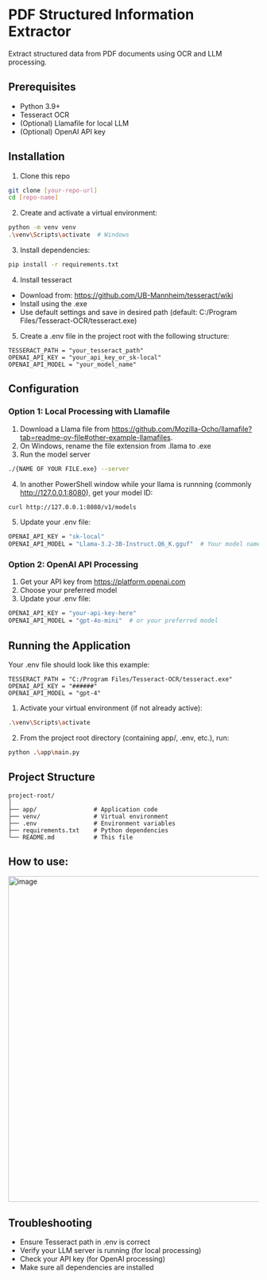 # PDF Structured Information Extractor

Extract structured data from PDF documents using OCR and LLM processing.

## Prerequisites
- Python 3.9+
- Tesseract OCR
- (Optional) Llamafile for local LLM
- (Optional) OpenAI API key

## Installation
1. Clone this repo
```bash
git clone [your-repo-url]
cd [repo-name]
```
2. Create and activate a virtual environment:
```bash
python -m venv venv
.\venv\Scripts\activate  # Windows
```
3. Install dependencies:
```bash
pip install -r requirements.txt
```
4. Install tesseract
- Download from: https://github.com/UB-Mannheim/tesseract/wiki
- Install using the .exe
- Use default settings and save in desired path (default: C:/Program Files/Tesseract-OCR/tesseract.exe)

5. Create a .env file in the project root with the following structure:
```text
TESSERACT_PATH = "your_tesseract_path"
OPENAI_API_KEY = "your_api_key_or_sk-local"
OPENAI_API_MODEL = "your_model_name"
```

## Configuration

### Option 1: Local Processing with Llamafile
1. Download a Llama file from https://github.com/Mozilla-Ocho/llamafile?tab=readme-ov-file#other-example-llamafiles.
2. On Windows, rename the file extension from .llama to .exe
3. Run the model server 
```bash
./{NAME OF YOUR FILE.exe} --server
```
4. In another PowerShell window while your llama is runnning (commonly http://127.0.0.1:8080), get your model ID:
```bash
curl http://127.0.0.1:8080/v1/models
```
5. Update your .env file:
```bash
OPENAI_API_KEY = "sk-local"
OPENAI_API_MODEL = "Llama-3.2-3B-Instruct.Q6_K.gguf"  # Your model name from curl
```

### Option 2: OpenAI API Processing
1. Get your API key from https://platform.openai.com
2. Choose your preferred model
3. Update your .env file:
```bash
OPENAI_API_KEY = "your-api-key-here"
OPENAI_API_MODEL = "gpt-4o-mini"  # or your preferred model
```

## Running the Application
Your .env file should look like this example:
```
TESSERACT_PATH = "C:/Program Files/Tesseract-OCR/tesseract.exe"
OPENAI_API_KEY = "######"
OPENAI_API_MODEL = "gpt-4"
```

1. Activate your virtual environment (if not already active):
```bash
.\venv\Scripts\activate
```
2. From the project root directory (containing app/, .env, etc.), run:
```bash
python .\app\main.py
```

## Project Structure
```text
project-root/
│
├── app/                # Application code
├── venv/               # Virtual environment
├── .env                # Environment variables
├── requirements.txt    # Python dependencies
└── README.md           # This file
```

## How to use:
<img width="1117" height="655" alt="image" src="https://github.com/user-attachments/assets/571da283-9f7d-4412-8e11-a65910f4f5ee" />


## Troubleshooting
- Ensure Tesseract path in .env is correct
- Verify your LLM server is running (for local processing)
- Check your API key (for OpenAI processing)
- Make sure all dependencies are installed






